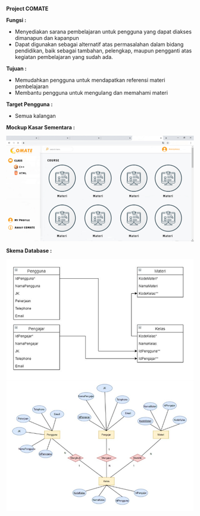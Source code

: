 **Project COMATE**

**Fungsi :**  
- Menyediakan sarana pembelajaran untuk pengguna yang dapat diakses dimanapun dan kapanpun
- Dapat digunakan sebagai alternatif atas permasalahan dalam bidang pendidikan, baik sebagai tambahan, pelengkap, maupun pengganti atas kegiatan pembelajaran yang sudah ada.  

**Tujuan :**
- Memudahkan pengguna untuk mendapatkan referensi materi pembelajaran
- Membantu pengguna untuk mengulang dan memahami materi  

**Target Pengguna :**
- Semua kalangan  

**Mockup Kasar Sementara :**  

![E-Learning](Mockup.png)  

**Skema Database :**  

![Tabel Database](tabel.jpg)  
![ERD Database](erd.jpg)